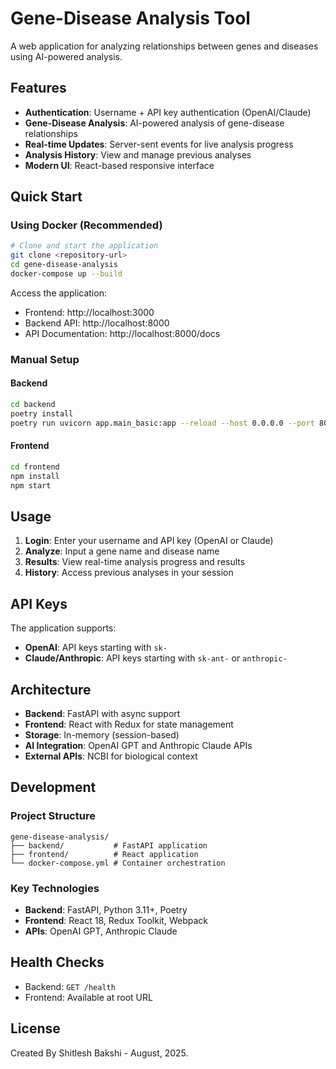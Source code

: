 # Gene-Disease Analysis Tool

A web application for analyzing relationships between genes and diseases using AI-powered analysis.

## Features

- **Authentication**: Username + API key authentication (OpenAI/Claude)
- **Gene-Disease Analysis**: AI-powered analysis of gene-disease relationships
- **Real-time Updates**: Server-sent events for live analysis progress
- **Analysis History**: View and manage previous analyses
- **Modern UI**: React-based responsive interface

## Quick Start

### Using Docker (Recommended)

```bash
# Clone and start the application
git clone <repository-url>
cd gene-disease-analysis
docker-compose up --build
```

Access the application:
- Frontend: http://localhost:3000
- Backend API: http://localhost:8000
- API Documentation: http://localhost:8000/docs

### Manual Setup

#### Backend
```bash
cd backend
poetry install
poetry run uvicorn app.main_basic:app --reload --host 0.0.0.0 --port 8000
```

#### Frontend
```bash
cd frontend
npm install
npm start
```

## Usage

1. **Login**: Enter your username and API key (OpenAI or Claude)
2. **Analyze**: Input a gene name and disease name
3. **Results**: View real-time analysis progress and results
4. **History**: Access previous analyses in your session

## API Keys

The application supports:
- **OpenAI**: API keys starting with `sk-`
- **Claude/Anthropic**: API keys starting with `sk-ant-` or `anthropic-`

## Architecture

- **Backend**: FastAPI with async support
- **Frontend**: React with Redux for state management
- **Storage**: In-memory (session-based)
- **AI Integration**: OpenAI GPT and Anthropic Claude APIs
- **External APIs**: NCBI for biological context

## Development

### Project Structure
```
gene-disease-analysis/
├── backend/           # FastAPI application
├── frontend/          # React application
└── docker-compose.yml # Container orchestration
```

### Key Technologies
- **Backend**: FastAPI, Python 3.11+, Poetry
- **Frontend**: React 18, Redux Toolkit, Webpack
- **APIs**: OpenAI GPT, Anthropic Claude

## Health Checks

- Backend: `GET /health`
- Frontend: Available at root URL

## License

Created By Shitlesh Bakshi - August, 2025.
